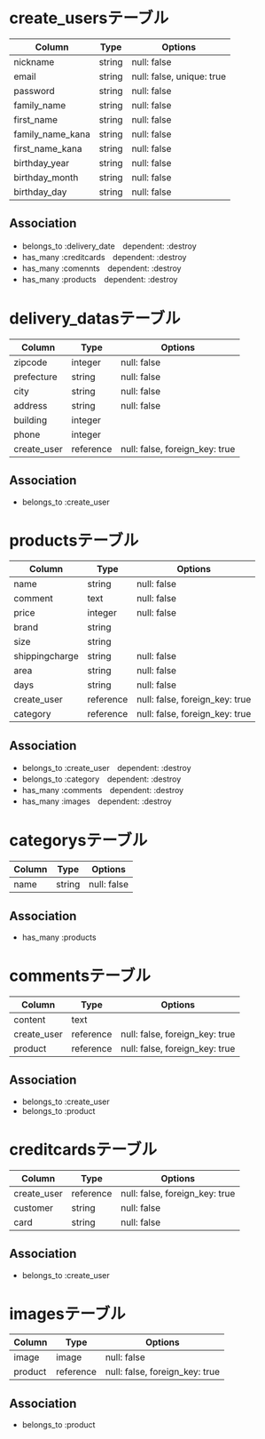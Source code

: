 # create_usersテーブル
|Column|Type|Options|
|------|----|-------|
|nickname|string|null: false|
|email|string|null: false, unique: true|
|password|string|null: false|
|family_name|string|null: false|
|first_name|string|null: false|
|family_name_kana|string|null: false|
|first_name_kana|string|null: false|
|birthday_year|string|null: false|
|birthday_month|string|null: false|
|birthday_day|string|null: false|
## Association
- belongs_to :delivery_date　dependent: :destroy
- has_many :creditcards　dependent: :destroy
- has_many :comennts　dependent: :destroy
- has_many :products　dependent: :destroy


# delivery_datasテーブル
|Column|Type|Options|
|------|----|-------|
|zipcode|integer|null: false|
|prefecture|string|null: false|
|city|string|null: false|
|address|string|null: false|
|building|integer||
|phone|integer|
|create_user|reference|null: false, foreign_key: true|
## Association
- belongs_to :create_user

# productsテーブル
|Column|Type|Options|
|------|----|-------|
|name|string|null: false|
|comment|text|null: false|
|price|integer|null: false|
|brand|string||
|size|string||
|shippingcharge|string|null: false|
|area|string|null: false|
|days|string|null: false|
|create_user|reference|null: false, foreign_key: true|
|category|reference|null: false, foreign_key: true|
## Association
- belongs_to :create_user　dependent: :destroy
- belongs_to :category　dependent: :destroy
- has_many :comments　dependent: :destroy
- has_many :images　dependent: :destroy

# categorysテーブル
|Column|Type|Options|
|------|----|-------|
|name|string|null: false|
## Association
- has_many :products

# commentsテーブル
|Column|Type|Options|
|------|----|-------|
|content|text||
|create_user|reference|null: false, foreign_key: true|
|product|reference|null: false, foreign_key: true|
## Association
- belongs_to :create_user
- belongs_to :product

# creditcardsテーブル
|Column|Type|Options|
|------|----|-------|
|create_user|reference|null: false, foreign_key: true|
|customer|string|null: false|
|card|string|null: false|
## Association
- belongs_to :create_user

# imagesテーブル
|Column|Type|Options|
|------|----|-------|
|image|image|null: false|
|product|reference|null: false, foreign_key: true|
## Association
- belongs_to :product
